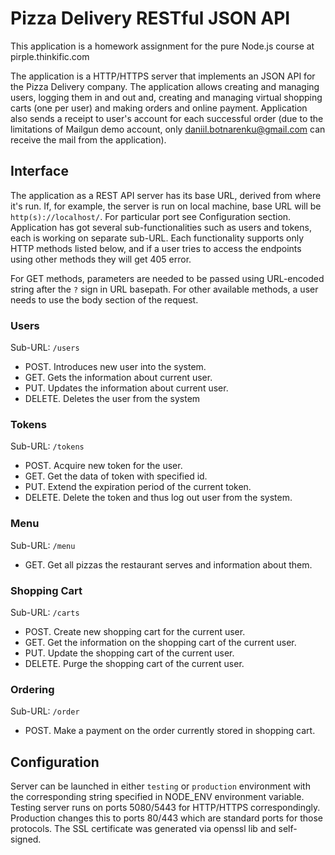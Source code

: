 # Pizza Delivery RESTful JSON API

This application is a homework assignment for the pure Node.js course at pirple.thinkific.com

The application is a HTTP/HTTPS server that implements an JSON API for the Pizza Delivery company. The application allows
creating and managing users, logging them in and out and, creating and managing virtual shopping carts (one per user) and
making orders and online payment. Application also sends a receipt to user's account for each successful order (due to the
limitations of Mailgun demo account, only daniil.botnarenku@gmail.com can receive the mail from the application).

## Interface

The application as a REST API server has its base URL, derived from where it's run. If, for example, the server is run on
local machine, base URL will be `http(s)://localhost/`. For particular port see Configuration section. Application has got
several sub-functionalities such as users and tokens, each is working on separate sub-URL. Each functionality supports only
HTTP methods listed below, and if a user tries to access the endpoints using other methods they will get 405 error.

For GET methods, parameters are needed to be passed using URL-encoded string after the `?` sign in URL basepath. For other
available methods, a user needs to use the body section of the request.

### Users

Sub-URL: `/users`

* POST. Introduces new user into the system.
* GET. Gets the information about current user.
* PUT. Updates the information about current user.
* DELETE. Deletes the user from the system

### Tokens

Sub-URL: `/tokens`

* POST. Acquire new token for the user.
* GET. Get the data of token with specified id.
* PUT. Extend the expiration period of the current token.
* DELETE. Delete the token and thus log out user from the system.

### Menu

Sub-URL: `/menu`

* GET. Get all pizzas the restaurant serves and information about them.

### Shopping Cart

Sub-URL: `/carts`

* POST. Create new shopping cart for the current user.
* GET. Get the information on the shopping cart of the current user.
* PUT. Update the shopping cart of the current user.
* DELETE. Purge the shopping cart of the current user.

### Ordering

Sub-URL: `/order`

* POST. Make a payment on the order currently stored in shopping cart.

## Configuration

Server can be launched in either `testing` or `production` environment with the corresponding string specified in NODE_ENV
environment variable. Testing server runs on ports 5080/5443 for HTTP/HTTPS correspondingly. Production changes this to
ports 80/443 which are standard ports for those protocols. The SSL certificate was generated via openssl lib and self-signed.